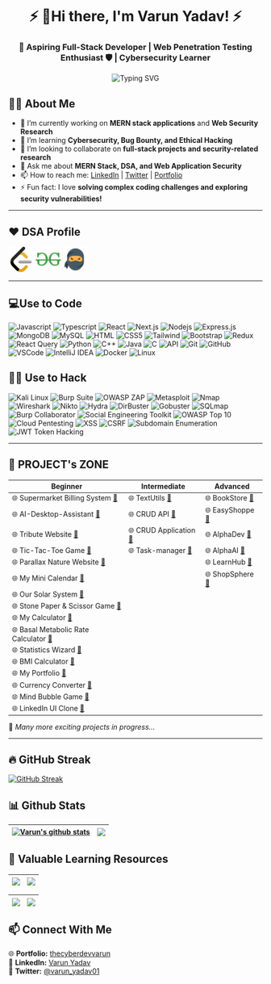 <h1 align="center">⚡ 👋Hi there, I'm Varun Yadav! ⚡</h1>
<h3 align="center">🚀 Aspiring Full-Stack Developer | Web Penetration Testing Enthusiast 🛡️ | Cybersecurity Learner</h3>

<p align="center">
  <img src="https://readme-typing-svg.herokuapp.com?color=00FF00&center=true&vCenter=true&lines=Code+by+day%2C+Hack+by+night;Full-Stack+Developer;Web+Pentesting+Enthusiast;Cybersecurity+Learner;Open+Source+Contributor" alt="Typing SVG" />
</p>

## 🙋‍♂️ About Me

- 🔭 I’m currently working on **MERN stack applications** and **Web Security Research**
- 🌱 I’m learning **Cybersecurity, Bug Bounty, and Ethical Hacking**
- 👯 I’m looking to collaborate on **full-stack projects and security-related research**
- 💬 Ask me about **MERN Stack, DSA, and Web Application Security**
- 📫 How to reach me: [LinkedIn](https://www.linkedin.com/in/thecyberdevvarun) | [Twitter](https://x.com/varun_yadav01) | [Portfolio](https://thecyberdevvarun.vercel.app)
- ⚡ Fun fact: I love **solving complex coding challenges and exploring security vulnerabilities!**

---

## ❤️ DSA Profile

<p align="left"> 
<img src="lc.png" width="50" height="50">
<img src="gfg.png" width="50" height="50">
<img src="codingNinjas.png" width="50" height="50">
</p> 

---

## 💻Use to Code

![Javascript](https://img.shields.io/badge/Javascript-F0DB4F?style=for-the-badge&labelColor=black&logo=javascript&logoColor=F0DB4F)
![Typescript](https://img.shields.io/badge/Typescript-007acc?style=for-the-badge&labelColor=black&logo=typescript&logoColor=007acc)
![React](https://img.shields.io/badge/-React-61DBFB?style=for-the-badge&labelColor=black&logo=react&logoColor=61DBFB)
![Next.js](https://img.shields.io/badge/next.js-000000?style=for-the-badge&logo=nextdotjs&logoColor=white)
![Nodejs](https://img.shields.io/badge/Nodejs-3C873A?style=for-the-badge&labelColor=black&logo=node.js&logoColor=3C873A)
![Express.js](https://img.shields.io/badge/Express.js-000000?style=for-the-badge&logo=express&logoColor=white)
![MongoDB](https://img.shields.io/badge/MongoDB-4EA94B?style=for-the-badge&logo=mongodb&logoColor=white)
![MySQL](https://img.shields.io/badge/MySQL-lightgrey?logo=mysql&style=for-the-badge&logoColor=white&labelColor=blue)
![HTML](https://img.shields.io/badge/HTML5-E34F26?style=for-the-badge&logo=html5&logoColor=white)
![CSS5](https://img.shields.io/badge/CSS5-1572B6?style=for-the-badge&logo=css3&logoColor=white)
![Tailwind](https://img.shields.io/badge/Tailwind_CSS-092749?style=for-the-badge&logo=tailwindcss&logoColor=06B6D4&labelColor=000000)
![Bootstrap](https://img.shields.io/badge/Bootstrap-563D7C?style=for-the-badge&logo=bootstrap&logoColor=white)
![Redux](https://img.shields.io/badge/Redux-593D88?style=for-the-badge&logo=redux&logoColor=white)
![React Query](https://img.shields.io/badge/-React_Query-FF4154?style=for-the-badge&logo=react%20query&logoColor=white)
![Python](https://img.shields.io/badge/Python-3776AB?style=for-the-badge&logo=python&logoColor=white)
![C++](https://img.shields.io/badge/C++-00599C?style=for-the-badge&logo=c%2B%2B&logoColor=white)
![Java](https://img.shields.io/badge/Java-007396?style=for-the-badge&logo=java&logoColor=white)
![C](https://img.shields.io/badge/C-00599C?style=for-the-badge&logo=c&logoColor=white)
![API](https://img.shields.io/badge/API-008000?style=for-the-badge)
![Git](https://img.shields.io/badge/Git-F05032?style=for-the-badge&logo=git&logoColor=white)
![GitHub](https://img.shields.io/badge/GitHub-181717?style=for-the-badge&logo=github&logoColor=white)
![VSCode](https://img.shields.io/badge/Visual_Studio-0078d7?style=for-the-badge&logo=visual%20studio&logoColor=white)
![IntelliJ IDEA](https://img.shields.io/badge/IntelliJ_IDEA-000000?style=for-the-badge&logo=intellij-idea&logoColor=white)
![Docker](https://img.shields.io/badge/Docker-2496ED?style=for-the-badge&logo=docker&logoColor=white)
![Linux](https://img.shields.io/badge/Linux-FCC624?style=for-the-badge&logo=linux&logoColor=black)
<!-- ![C#](https://img.shields.io/badge/C%23-239120?style=for-the-badge&logo=c-sharp&logoColor=white)
![.NET](https://img.shields.io/badge/.NET-512BD4?style=for-the-badge&logo=.net&logoColor=white)
![Azure](https://img.shields.io/badge/Microsoft_Azure-0089D6?style=for-the-badge&logo=microsoft-azure&logoColor=white)
![Visual Studio Code Professional](https://img.shields.io/badge/VS_Code_Professional-007ACC?style=for-the-badge&logo=visual-studio-code&logoColor=white)
![PyCharm](https://img.shields.io/badge/PyCharm-000000?style=for-the-badge&logo=pycharm&logoColor=white)
![IntelliJ IDEA](https://img.shields.io/badge/IntelliJ_IDEA-000000?style=for-the-badge&logo=intellij-idea&logoColor=white) 
![Figma](https://img.shields.io/badge/Figma-F24E1E?style=for-the-badge&logo=figma&logoColor=white)
![GitHub Copilot](https://img.shields.io/badge/GitHub_Copilot-000000?style=for-the-badge&logo=github&logoColor=white)
![Jenkins](https://img.shields.io/badge/Jenkins-D24939?style=for-the-badge&logo=jenkins&logoColor=white)
![Travis CI](https://img.shields.io/badge/Travis_CI-3EAAAF?style=for-the-badge&logo=travis-ci&logoColor=white)
![CircleCI](https://img.shields.io/badge/CircleCI-343434?style=for-the-badge&logo=circleci&logoColor=white)
![GitLab CI/CD](https://img.shields.io/badge/GitLab_CI%2FCD-FCA121?style=for-the-badge&logo=gitlab&logoColor=white)
![GitHub Actions](https://img.shields.io/badge/GitHub_Actions-2088FF?style=for-the-badge&logo=github-actions&logoColor=white) 
![Kubernetes](https://img.shields.io/badge/Kubernetes-326CE5?style=for-the-badge&logo=kubernetes&logoColor=white)
![Terraform](https://img.shields.io/badge/Terraform-623CE4?style=for-the-badge&logo=terraform&logoColor=white)
![Ansible](https://img.shields.io/badge/Ansible-EE0000?style=for-the-badge&logo=ansible&logoColor=white) -->

<!--
    <a href="#"> <img src="https://raw.githubusercontent.com/devicons/devicon/master/icons/java/java-original.svg" alt="java" width="80" height="80"/> </a> 
    <a href="#"> <img src="https://raw.githubusercontent.com/devicons/devicon/master/icons/c/c-original.svg" alt="c" width="80" height="80"/> </a>
    <a href="#"> <img src="https://raw.githubusercontent.com/devicons/devicon/master/icons/cplusplus/cplusplus-original.svg" alt="cplusplus" width="80" height="80"/></a>
    <a href="#"> <img src="https://raw.githubusercontent.com/devicons/devicon/master/icons/python/python-original.svg" alt="python" width="80" height="80"/> </a> 
    <a href="#"> <img src="https://raw.githubusercontent.com/devicons/devicon/master/icons/javascript/javascript-original.svg" alt="javascript" width="80" height="80"/> </a> 
    <a href="#"> <img src="https://raw.githubusercontent.com/devicons/devicon/master/icons/html5/html5-original-wordmark.svg" alt="html5" width="80" height="80"/> </a>
    <a href="#"> <img src="https://raw.githubusercontent.com/devicons/devicon/master/icons/css3/css3-original-wordmark.svg" alt="css3" width="80" height="80"/> </a>
    <a href="#"> <img src="https://img.icons8.com/?size=100&id=EzPCiQUqWWEa&format=png&color=000000" alt="bootstrap" width="80" height="80"/> </a>
    <a href="#"> <img src="https://www.vectorlogo.zone/logos/tailwindcss/tailwindcss-icon.svg" alt="tailwind" width="80" height="80"/> </a> </p>
    <a href="#"> <img src="https://www.vectorlogo.zone/logos/git-scm/git-scm-icon.svg" alt="git" width="80" height="80"/> </a> 
    <a href="#"> <img src="https://raw.githubusercontent.com/devicons/devicon/master/icons/mongodb/mongodb-original-wordmark.svg" alt="mongodb" width="80" height="80"/> </a> 
    <a href="#"> <img src="https://raw.githubusercontent.com/devicons/devicon/master/icons/express/express-original-wordmark.svg" alt="express" width="80" height="80"/> </a>
    <a href="#"> <img src="https://raw.githubusercontent.com/devicons/devicon/master/icons/react/react-original-wordmark.svg" alt="react" width="80" height="80"/> </a> 
    <a href="#"> <img src="https://raw.githubusercontent.com/devicons/devicon/master/icons/nodejs/nodejs-original-wordmark.svg" alt="nodejs" width="80" height="80"/> </a>
    <a href="#"> <img src="https://raw.githubusercontent.com/devicons/devicon/master/icons/mysql/mysql-original-wordmark.svg" alt="mysql" width="80" height="80"/> </a>
    <a href="#"> <img src="https://img.icons8.com/?size=100&id=62452&format=png&color=000000" alt="firebase" width="80" height="80"/></a>
    <a href="#"> <img src="https://img.icons8.com/color/96/000000/visual-studio-code-2019"/> </a>
    <a href="#"> <img src="https://img.icons8.com/color/96/windows-10.png"/> </a>
    <a href="#"> <img src="https://raw.githubusercontent.com/devicons/devicon/master/icons/linux/linux-original.svg" alt="linux" width="100" height="100"/> </a>
-->

## 🕵️‍♂️ Use to Hack

![Kali Linux](https://img.shields.io/badge/Kali_Linux-557C94?style=for-the-badge&logo=kali&logoColor=white)
![Burp Suite](https://img.shields.io/badge/Burp_Suite-990000?style=for-the-badge&logo=burp&logoColor=white)
![OWASP ZAP](https://img.shields.io/badge/OWASP_ZAP-7F64FF?style=for-the-badge&logo=owasp&logoColor=white)
![Metasploit](https://img.shields.io/badge/Metasploit-BC2929?style=for-the-badge&logo=metasploit&logoColor=white)
![Nmap](https://img.shields.io/badge/Nmap-000000?style=for-the-badge&logo=nmap&logoColor=white)
![Wireshark](https://img.shields.io/badge/Wireshark-167B6E?style=for-the-badge&logo=wireshark&logoColor=white)
![Nikto](https://img.shields.io/badge/Nikto-0099FF?style=for-the-badge&logo=nikto&logoColor=white)
![Hydra](https://img.shields.io/badge/THC_Hydra-00599C?style=for-the-badge&logo=hydra&logoColor=white)
![DirBuster](https://img.shields.io/badge/DirBuster-9F1D1D?style=for-the-badge&logo=apache&logoColor=white)
![Gobuster](https://img.shields.io/badge/Gobuster-5A6A77?style=for-the-badge&logo=go&logoColor=white)
![SQLmap](https://img.shields.io/badge/SQLmap-ED2A20?style=for-the-badge&logo=sql&logoColor=white)
![Burp Collaborator](https://img.shields.io/badge/Burp_Collaborator-F9E500?style=for-the-badge&logo=burp&logoColor=white)
![Social Engineering Toolkit](https://img.shields.io/badge/SET-EE3A3A?style=for-the-badge&logo=python&logoColor=white)
![OWASP Top 10](https://img.shields.io/badge/OWASP_Top_10-6A4D8E?style=for-the-badge&logo=owasp&logoColor=white)
![Cloud Pentesting](https://img.shields.io/badge/Cloud_Pentesting-2470C7?style=for-the-badge&logo=amazonaws&logoColor=white)
![XSS](https://img.shields.io/badge/XSS-007ACC?style=for-the-badge&logo=html5&logoColor=white)
![CSRF](https://img.shields.io/badge/CSRF-7E0A30?style=for-the-badge&logo=html5&logoColor=white)
![Subdomain Enumeration](https://img.shields.io/badge/Subdomain_Enumeration-5A5357?style=for-the-badge&logo=domain&logoColor=white)
![JWT Token Hacking](https://img.shields.io/badge/JWT_Hacking-232F3E?style=for-the-badge&logo=json-web-tokens&logoColor=white)

---

## 📑 PROJECT's ZONE

| Beginner                    | Intermediate                    | Advanced                    |
|-----------------------------|---------------------------------|-----------------------------|
| 🌐 Supermarket Billing System [**🔗**](https://github.com/Varunyadavgithub//Supermarket_Billing_System) | 🌐 TextUtils [**🔗**](https://github.com/Varunyadavgithub/TextUtils) | 🌐 BookStore [**🔗**](https://github.com/Varunyadavgithub/BookStore-App)
| 🌐 AI-Desktop-Assistant [**🔗**](https://github.com/Varunyadavgithub/AI-Desktop-Assistant/) | 🌐 CRUD API [**🔗**](https://github.com/Varunyadavgithub/CRUD-API) | 🌐 EasyShoppe [**🔗**](https://github.com/Varunyadavgithub/EasyShoppe)
| 🌐 Tribute Website [**🔗**](https://github.com/Varunyadavgithub/A.P.J-Abdul-Kalam-Tribute-website) | 🌐 CRUD Application [**🔗**](https://github.com/Varunyadavgithub/CRUD-app) | 🌐 AlphaDev [**🔗**](https://github.com/Varunyadavgithub/AlphaDev)
| 🌐 Tic-Tac-Toe Game [**🔗**](https://github.com/Varunyadavgithub/Tic-tac-toe/) | 🌐 Task-manager [**🔗**](https://github.com/Varunyadavgithub/Assignment-Task-manager) | 🌐 AlphaAI [**🔗**](https://github.com/Varunyadavgithub/AlphaAI)
| 🌐 Parallax Nature Website [**🔗**](https://github.com/Varunyadavgithub/Parallax-Nature-Website) | |🌐 LearnHub [**🔗**](https://github.com/Varunyadavgithub/LearnHub)
| 🌐 My Mini Calendar [**🔗**](https://github.com/Varunyadavgithub/My-Mini-Calendar/) | |🌐 ShopSphere [**🔗**](https://github.com/Varunyadavgithub/ShopSphere)
| 🌐 Our Solar System [**🔗**](https://github.com/Varunyadavgithub/Solar-System/)
| 🌐 Stone Paper & Scissor Game [**🔗**](https://github.com/Varunyadavgithub/Stone-Paper-Scissor/)
| 🌐 My Calculator [**🔗**](https://github.com/Varunyadavgithub/My-Calculator/)
| 🌐 Basal Metabolic Rate Calculator [**🔗**](https://github.com/Varunyadavgithub/BMR-Calculator/)
| 🌐 Statistics Wizard [**🔗**](https://github.com/Varunyadavgithub/Statistics-Wizard/)
| 🌐 BMI Calculator [**🔗**](https://github.com/Varunyadavgithub/BMI-Calculator/) 
| 🌐 My Portfolio [**🔗**](https://github.com/Varunyadavgithub/Portfolio/)
| 🌐 Currency Converter [**🔗**](https://github.com/Varunyadavgithub/Currency-Converter/)
| 🌐 Mind Bubble Game [**🔗**](https://github.com/Varunyadavgithub/Mind-Bubble-Game/) 
| 🌐 LinkedIn UI Clone [**🔗**](https://github.com/Varunyadavgithub/LinkedIn-UI-Clone)

🚀 *Many more exciting projects in progress...*  

---
## 🔥 GitHub Streak 

[![GitHub Streak](https://github-readme-streak-stats.herokuapp.com?user=Varunyadavgithub&theme=hacker&border_radius=15&hide_total_contributions=true)](https://git.io/streak-stats)

## 📊 Github Stats  

| <a href="https://github.com/Varunyadavgithub/github-readme-stats"><img align="center" src="https://github-readme-stats.vercel.app/api?username=Varunyadavgithub&show_icons=true&include_all_commits=true&theme=buefy&hide_border=true" alt="Varun's github stats" /></a> | <a href="https://github.com/Varunyadavgithub/github-readme-stats"><img align="center" src="https://github-readme-stats.vercel.app/api/top-langs/?username=Varunyadavgithub&layout=compact&theme=buefy&hide_border=true" /></a> |
| ------------- | ------------- |

## 🚀 Valuable Learning Resources  

| <a href="https://github.com/Varunyadavgithub/Dev-Journey"><img align="center" src="https://github-readme-stats.vercel.app/api/pin/?username=Varunyadavgithub&repo=Dev-Journey&theme=buefy" /></a> | <a href="https://github.com/Varunyadavgithub/DSA-Journey"><img align="center" src="https://github-readme-stats.vercel.app/api/pin/?username=Varunyadavgithub&repo=DSA-Journey&theme=buefy" /></a> |
| ------------- | ------------- |

| <a href="https://github.com/Varunyadavgithub/WebPentesting_Journey"><img align="center" src="https://github-readme-stats.vercel.app/api/pin/?username=Varunyadavgithub&repo=WebPentesting_Journey&theme=buefy" /></a> | <a href="https://github.com/Varunyadavgithub/JavaScript-Interview"><img align="center" src="https://github-readme-stats.vercel.app/api/pin/?username=Varunyadavgithub&repo=JavaScript-Interview&theme=buefy" /></a> |
| ------------- | ------------- |

## 📫 Connect With Me  
🌐 **Portfolio:** [thecyberdevvarun](https://thecyberdevvarun.vercel.app)  
🔗 **LinkedIn:** [Varun Yadav](https://www.linkedin.com/in/thecyberdevvarun)  
💬 **Twitter:** [@varun_yadav01](https://x.com/varun_yadav01)  
